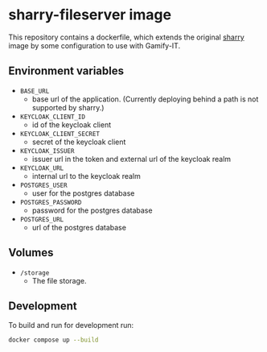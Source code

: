 # sharry-fileserver image

This repository contains a dockerfile, which extends the original
[sharry](https://github.com/eikek/sharry) image by some
configuration to use with Gamify-IT.


## Environment variables

- `BASE_URL`
    - base url of the application. (Currently deploying behind a path is not supported by sharry.)
- `KEYCLOAK_CLIENT_ID`
    - id of the keycloak client
- `KEYCLOAK_CLIENT_SECRET`
    - secret of the keycloak client
- `KEYCLOAK_ISSUER`
    - issuer url in the token and external url of the keycloak realm
- `KEYCLOAK_URL`
    - internal url to the keycloak realm
- `POSTGRES_USER`
    - user for the postgres database
- `POSTGRES_PASSWORD`
    - password for the postgres database
- `POSTGRES_URL`
    - url of the postgres database


## Volumes

- `/storage`
    - The file storage.


## Development

To build and run for development run:
```bash
docker compose up --build
```